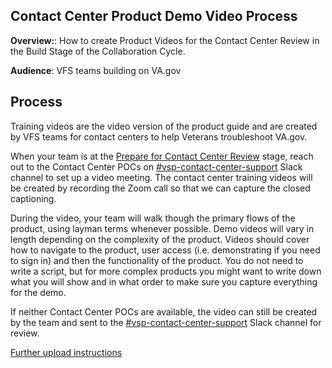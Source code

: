 ## Contact Center Product Demo Video Process

**Overview:**: How to create Product Videos for the Contact Center Review in the Build Stage of the Collaboration Cycle.

**Audience**: VFS teams building on VA.gov

## Process

Training videos are the video version of the product guide and are created by VFS teams for contact centers to help Veterans troubleshoot VA.gov.  

When your team is at the [Prepare for Contact Center Review](https://github.com/department-of-veterans-affairs/va.gov-team/blob/master/platform/contact-center/request-contact-center-review.md#prepare-for-contact-center-review) stage, reach out to the Contact Center POCs on [#vsp-contact-center-support](https://dsva.slack.com/channels/vsp-contact-center-support) Slack channel to set up a video meeting. The contact center training videos will be created by recording the Zoom call so that we can capture the closed captioning.  

During the video, your team will walk though the primary flows of the product, using layman terms whenever possible.  Demo videos will vary in length depending on the complexity of the product.  Videos should cover how to navigate to the product, user access (i.e. demonstrating if you need to sign in) and then the functionality of the product. You do not need to write a script, but for more complex products you might want to write down what you will show and in what order to make sure you capture everything for the demo.


If neither Contact Center POCs are available, the video can still be created by the team and sent to the [#vsp-contact-center-support](https://dsva.slack.com/channels/vsp-contact-center-support) Slack channel for review.

[Further upload instructions](https://github.com/department-of-veterans-affairs/va.gov-team/blob/69833737d9fe22b8990bb987e7c50de13205c5d5/platform/product-management/demo-video-creation-process.md)  
